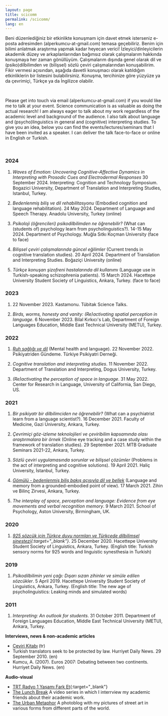 ```yaml
---
layout: page
title: scicomm
permalink: /scicomm/
lang: en
---
```


<p>Beni düzenlediğiniz bir etkinlikte konuşmam için davet etmek isterseniz e-posta adresimden (alperkumcu-at-gmail.com) temasa geçebiliriz. Benim için bilimi anlatmak araştırma yapmak kadar heyecan verici! İzleyici/dinleyicilerin akademik düzey ve arkaplanlarından bağımsız olarak çalışmalarım hakkında konuşmaya her zaman gönüllüyüm. Çalışmalarım dışında genel olarak dil ve (psiko)dilbilimden ve  (bilişsel) sözlü çeviri çalışmalarından konuşabilirim. Fikir vermesi açısından, aşağıda davetli konuşmacı olarak katıldığım etkinliklerin bir listesini bulabilirsiniz. Konuşma, tercihinize göre yüzyüze ya da çevrimiçi, Türkçe ya da İngilizce olabilir. </p>
<br>

<p>Please get into touch via email (alperkumcu-at-gmail.com) if you would like me to talk at your event. Science communication is as valuable as doing the actual research! I am always eager to talk about my work regardless of the academic level and background of the audience. I also talk about language and (psycho)linguistics in general and (cognitive) interpreting studies. To give you an idea, below you can find the events/lectures/seminars that I have been invited as a speaker. I can deliver the talk face-to-face or online in English or Turkish.</p>
<br>

### 2024

1. *Waves of Emotion: Uncovering Cognitive-Affective Dynamics in Interpreting with Prosodic Cues and Electrodermal Responses* 30 September 2024. Interpreting: Cognition and Technology Symposium. Bogazici University, Department of Translation and Interpreting Studies, Istanbul, Turkey.

2. *Bedenlenmiş biliş ve dil rehabilitasyonu* (Embodied cognition and language rehabilitation). 24 May 2024. Department of Language and Speech Therapy. Anadolu University, Turkey (online)

3. *Psikoloji (öğrencileri) psikodilbilimden ne öğrenebilir?* (What can (students of) psychology learn from psycholinguistics?). 14-15 May 2024. Department of Psychology. Muğla Sıtkı Koçman University (face to face)
  
4. *Bilişsel çeviri çalışmalarında güncel eğilimler* (Current trends in cognitive translation studies). 20 April 2024. Department of Translation and Interpreting Studies. Boğaziçi University (online)
   
5. *Türkçe konuşan şizofreni hastalarında dil kullanımı* (Language use in Turkish-speaking schizophrenia patients). 15 March 2024. Hacettepe University Student Society of Linguistics, Ankara, Turkey. (face to face)

### 2023

1. 22 November 2023. Kastamonu. Tübitak Science Talks.

2. *Birds, worms, honesty and vanity: (Re)activating spatial perception in language*. 6 November 2023. Bilal Kırkıcı's Lab, Department of Foreign Languages Education, Middle East Technical University (METU), Turkey.

### 2022

1. *[Ruh sağlığı ve dil](https://youtu.be/6qRQiazbx5w)* (Mental health and language). 22 November 2022. Psikiyatriden Gündeme. Türkiye Psikiyatri Derneği.

2. *Cognitive translation and interpreting studies*. 11 November 2022. Department of Translation and Interpreting, Dogus University, Turkey.

3. *(Re)activating the perception of space in language*. 31 May 2022. Center for Research in Language, University of California, San Diego, US.

### 2021

1. *Bir psikiyatr bir dilbilimciden ne öğrenebilir?* (What can a psychiatrist learn from a language scientist?). 16 December 2021. Faculty of Medicine, Gazi University, Ankara, Turkey. 

2. *Çevrimiçi göz-izleme teknolojileri ve çeviribilim kapsamında olası araştırmalara bir örnek* (Online eye tracking and a case study within the framework of translation studies). 29 September 2021. MTB Graduate Seminars 2021-22, Ankara, Turkey. 

3. *Sözlü çeviri uygulamasında sorunlar ve bilişsel çözümler* (Problems in the act of interpreting and cognitive solutions). 19 April 2021. Haliç University, İstanbul, Turkey. 

4. *[Gömülü - bedenlenmiş biliş bakış açısıyla dil ve bellek](https://youtu.be/akA4Bxs--UQ)* (Language and memory from a grounded-embodied point of view). 17 March 2021. Zihin ve Bilinç Zirvesi, Ankara, Turkey. 

5. *The interplay of space, perception and language: Evidence from eye movements and verbal recognition memory*. 9 March 2021. School of Psychology, Aston University, Birmingham, UK.

### 2020

1. *[925 sözcük için Türkçe duyu normları ve Türkçede dilbilimsel sinestezi](https://youtu.be/tmsFJWQqPX8){:target="_blank"}*. 25 December 2020. Hacettepe University Student Society of Linguistics, Ankara, Turkey. (English title: Turkish sensory norms for 925 words and linguistic synesthesia in Turkish)

### 2019

1. *Psikodilbilimin yeni çağı: Dışarı sızan zihinler ve simüle edilen sözcükler*. 5 April 2019. Hacettepe University Student Society of Linguistics, Ankara, Turkey. (English title: The new age of psycholinguistics: Leaking minds and simulated words)

### 2011

1. *Interpreting: An outlook for students*. 31 October 2011. Department of Foreign Languages Education, Middle East Technical University (METU), Ankara, Turkey.


**Interviews, news & non-academic articles**
- <a href="https://www.cevirikitabi.com/cevirmenler-ne-isler-ceviriyor/ars-gor-alper-kumcu/" target="_blank">Çeviri Kitabı</a> (tr)
- Turkish translators seek to be protected by law. Hurriyet Daily News. 29 September 2010. (en)
- Kumcu, A. (2007). Euros 2007: Debating between two continents. Hurriyet Daily News. (en)

**Audio-visual**
- [TRT Radyo 1 Yaşamı Fark Et](https://www.trtdinle.com/show/yasami-fark-et?id=16837414){:target="_blank"}
- <a href="https://www.youtube.com/channel/UCik4DV7sIoIMC8Msv2eGVaw" target="_blank">The Lunch Break</a>
A video series in which I interrview my academic friends about their academic work.
- <a href="https://theurbanmetaphor.tumblr.com" target="_blank">The Urban Metaphor</a>
A photoblog with my pictures of street art in various forms from different parts of the world.

